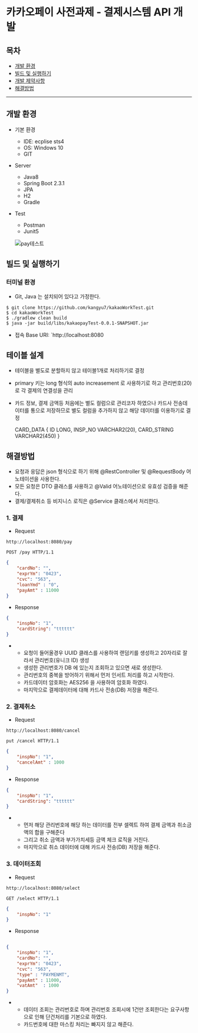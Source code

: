 # 카카오페이 사전과제 - 결제시스템 API 개발
## 목차
- [개발 환경](#개발-환경)
- [빌드 및 실행하기](#빌드-및-실행하기)
- [개발 제약사항](#개발-제약사항)
- [해결방법](#해결방법)

---

## 개발 환경
- 기본 환경
    - IDE: ecplise sts4
    - OS: Windows 10
    - GIT
- Server
    - Java8
    - Spring Boot 2.3.1
    - JPA
    - H2
    - Gradle
- Test
    - Postman
    - Junit5
    
    ![pay테스트](https://user-images.githubusercontent.com/5583680/87118803-46273600-c2b7-11ea-8b40-41e84653e351.png)


## 빌드 및 실행하기
### 터미널 환경
- Git, Java 는 설치되어 있다고 가정한다.

```
$ git clone https://github.com/kangyu7/kakaoWorkTest.git
$ cd kakaoWorkTest
$ ./gradlew clean build
$ java -jar build/libs/kakaopayTest-0.0.1-SNAPSHOT.jar
```

- 접속 Base URI: `http://localhost:8080

## 테이블 설계
- 테이블을 별도로 분할하지 않고 테이블1개로 처리하기로 결정
- primary 키는 long 형식의 auto increasement 로 사용하기로 하고 관리번호(20)로 각 결제의 연결성을 관리
- 카드 정보, 결제 금액등 처음에는 별도 컬럼으로 관리코자 하였으나 카드사 전송데이터를 통으로 저장하므로 별도 컬럼을 추가하지 않고
  해당 데이터를 이용하기로 결정
  
  CARD_DATA {
    ID LONG,
    INSP_NO VARCHAR2(20),
    CARD_STRING VARCHAR2(450)
  }



## 해결방법

- 요청과 응답은 json 형식으로 하기 위해 @RestController 및 @RequestBody 어노테이션을 사용한다.
- 모든 요청은 DTO 클래스를 사용하고 @Valid 어노테이션으로 유효성 검증을 해준다. 
- 결제/결제취소 등 비지니스 로직은 @Service 클래스에서 처리한다. 

### 1. 결제
- Request

```
http://localhost:8080/pay
```

```
POST /pay HTTP/1.1
```
```json
{
    "cardNo": "",
    "exprYm": "0423",
    "cvc": "563",
    "loanYmd" : "0",
    "payAmt" : 11000
}
```

- Response

```json
{
    "inspNo": "1",
    "cardString": "tttttt"
}
```

- 
  - 요청이 들어올경우 UUID 클래스를 사용하여 랜덤키를 생성하고 20자리로 잘라서 관리번호(유니크 ID) 생성 
  - 생성한 관리번호가 DB 에 있는지 조회하고 있으면 새로 생성한다. 
  - 관리번호의 중복을 방어하기 위해서 먼저 인서트 처리를 하고 시작한다. 
  - 카드데이터 암호화는 AES256 을 사용하여 암호화 하였다. 
  - 마지막으로 결제데이터에 대해 카드사 전송(DB) 저장을 해준다.

### 2. 결제취소
- Request

```
http://localhost:8080/cancel
```

```
put /cancel HTTP/1.1
```
```json
{
    "inspNo": "1",
    "cancelAmt" : 1000
}
```

- Response

```json
{
    "inspNo": "1",
    "cardString": "tttttt"
}
```


- 
  - 먼저 해당 관리번호에 해당 하는 데이터를 전부 셀렉트 하여 결제 금액과 취소금액의 합을 구해준다
  - 그리고 취소 금액과 부가가치세등 금액 체크 로직을 거친다. 
  - 마지막으로 취소 데이터에 대해 카드사 전송(DB) 저장을 해준다.

### 3. 데이터조회
- Request

```
http://localhost:8080/select
```

```
GET /select HTTP/1.1
```

```json
{
    "inspNo": "1"
}
```


- Response

```json

{
    "inspNo": "1",
    "cardNo": "",
    "exprYm": "0423",
    "cvc": "563",
    "type" : "PAYMENMT",
    "payAmt" : 11000,
    "vatAmt"  : 1000  
}

```

- 
   - 데이터 조회는 관리번호로 하며 관리번호 조회시에 1건만 조회한다는 요구사항으로 인해 단건처리를 기본으로 하였다.
   - 카드번호에 대한 마스킹 처리는 빠지지 않고 해준다.
